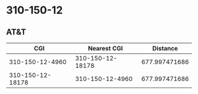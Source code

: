 # 310-150-12
## AT&T


| CGI | Nearest CGI | Distance |
|-----|-------------|----------|
| 310-150-12-4960 | 310-150-12-18178 | 677.997471686 |
| 310-150-12-18178 | 310-150-12-4960 | 677.997471686 |

